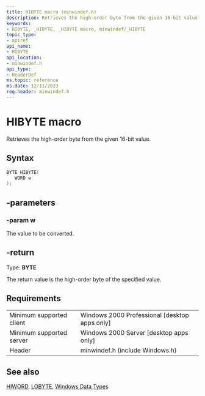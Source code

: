 ```yaml
---
title: HIBYTE macro (minwindef.h)
description: Retrieves the high-order byte from the given 16-bit value.
keywords: 
- HIBYTE, _HIBYTE, _HIBYTE macro, minwindef/_HIBYTE
topic_type:
- apiref
api_name:
- HIBYTE
api_location:
- minwindef.h
api_type:
- HeaderDef
ms.topic: reference
ms.date: 12/11/2023
req.header: minwindef.h
---
```


# HIBYTE macro

Retrieves the high-order byte from the given 16-bit value.

## Syntax

``` c++
BYTE HIBYTE(
   WORD w
);
```

## -parameters

### -param w

The value to be converted.

## -return

Type: **BYTE**

The return value is the high-order byte of the specified value.

## Requirements

|  |  |
|---------|---------|
|Minimum supported client     | Windows 2000 Professional [desktop apps only]        |
|Minimum supported server     | Windows 2000 Server [desktop apps only]        |
|Header     | minwindef.h (include Windows.h)        |

## See also

[HIWORD](ms632657\(v=vs.85\).md), [LOBYTE](ms632658\(v=vs.85\).md), [Windows Data Types](/windows/win32/winprog/windows-data-types)
